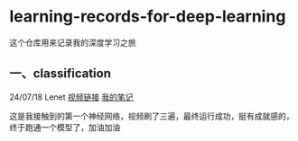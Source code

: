 # learning-records-for-deep-learning
这个仓库用来记录我的深度学习之旅
## 一、classification
24/07/18 Lenet [视频链接](https://www.bilibili.com/video/BV187411T7Ye/?spm_id_from=333.788&vd_source=0ac3c820aa67ba88616bd91e7b19b3d6) [我的笔记](https://github.com/Diraw/learning-records-for-deep-learning/tree/main/Test1_official_demo)

这是我接触到的第一个神经网络，视频刷了三遍，最终运行成功，挺有成就感的，终于跑通一个模型了，加油加油
